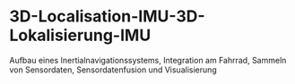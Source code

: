 # 3D-Localisation-IMU-3D-Lokalisierung-IMU
Aufbau eines Inertialnavigationssystems, Integration am Fahrrad, Sammeln von Sensordaten, Sensordatenfusion und Visualisierung
